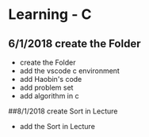 # Learning - C


## 6/1/2018 create the Folder
* create the Folder 
* add the vscode c environment
* add Haobin's code
* add problem set
* add algorithm in c

##8/1/2018 create Sort in Lecture
* add the Sort in Lecture